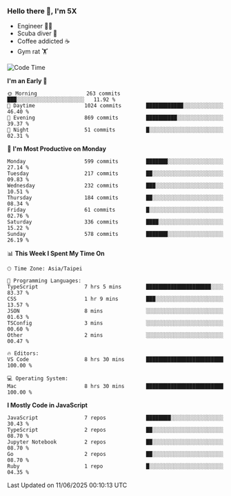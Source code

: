 ### Hello there 👋, I'm 5X

* Engineer 👨‍💻
* Scuba diver 🤿
* Coffee addicted ☕️
* Gym rat 🏋️

<!--START_SECTION:waka-->
![Code Time](http://img.shields.io/badge/Code%20Time-1%2C634%20hrs%2055%20mins-blue)

**I'm an Early 🐤** 

```text
🌞 Morning                263 commits         ███░░░░░░░░░░░░░░░░░░░░░░   11.92 % 
🌆 Daytime                1024 commits        ████████████░░░░░░░░░░░░░   46.40 % 
🌃 Evening                869 commits         ██████████░░░░░░░░░░░░░░░   39.37 % 
🌙 Night                  51 commits          █░░░░░░░░░░░░░░░░░░░░░░░░   02.31 % 
```
📅 **I'm Most Productive on Monday** 

```text
Monday                   599 commits         ███████░░░░░░░░░░░░░░░░░░   27.14 % 
Tuesday                  217 commits         ██░░░░░░░░░░░░░░░░░░░░░░░   09.83 % 
Wednesday                232 commits         ███░░░░░░░░░░░░░░░░░░░░░░   10.51 % 
Thursday                 184 commits         ██░░░░░░░░░░░░░░░░░░░░░░░   08.34 % 
Friday                   61 commits          █░░░░░░░░░░░░░░░░░░░░░░░░   02.76 % 
Saturday                 336 commits         ████░░░░░░░░░░░░░░░░░░░░░   15.22 % 
Sunday                   578 commits         ███████░░░░░░░░░░░░░░░░░░   26.19 % 
```


📊 **This Week I Spent My Time On** 

```text
🕑︎ Time Zone: Asia/Taipei

💬 Programming Languages: 
TypeScript               7 hrs 5 mins        █████████████████████░░░░   83.37 % 
CSS                      1 hr 9 mins         ███░░░░░░░░░░░░░░░░░░░░░░   13.57 % 
JSON                     8 mins              ░░░░░░░░░░░░░░░░░░░░░░░░░   01.63 % 
TSConfig                 3 mins              ░░░░░░░░░░░░░░░░░░░░░░░░░   00.60 % 
Other                    2 mins              ░░░░░░░░░░░░░░░░░░░░░░░░░   00.47 % 

🔥 Editors: 
VS Code                  8 hrs 30 mins       █████████████████████████   100.00 % 

💻 Operating System: 
Mac                      8 hrs 30 mins       █████████████████████████   100.00 % 
```

**I Mostly Code in JavaScript** 

```text
JavaScript               7 repos             ████████░░░░░░░░░░░░░░░░░   30.43 % 
TypeScript               2 repos             ██░░░░░░░░░░░░░░░░░░░░░░░   08.70 % 
Jupyter Notebook         2 repos             ██░░░░░░░░░░░░░░░░░░░░░░░   08.70 % 
Go                       2 repos             ██░░░░░░░░░░░░░░░░░░░░░░░   08.70 % 
Ruby                     1 repo              █░░░░░░░░░░░░░░░░░░░░░░░░   04.35 % 
```




 Last Updated on 11/06/2025 00:10:13 UTC
<!--END_SECTION:waka-->
